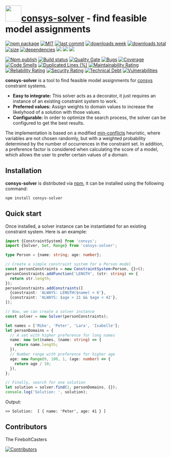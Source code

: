 <h1><a href="https://www.npmjs.com/package/consys-solver"><img src="https://user-images.githubusercontent.com/37511270/129480573-653f8123-780c-499e-a1a7-e3920684eb7c.png" width="50" heigth="50" /></a><a href="https://www.npmjs.com/package/consys-solver">consys-solver</a> - find feasible model assignments</h1>

<p align="left">
  <a href="https://badge.fury.io/js/consys-solver.svg"><img src="https://badge.fury.io/js/consys-solver.svg" alt="npm package" /></a>
  <a href="https://img.shields.io/github/license/FireboltCasters/consys-solver"><img src="https://img.shields.io/github/license/FireboltCasters/consys-solver" alt="MIT" /></a>
  <a href="https://img.shields.io/github/last-commit/FireboltCasters/consys-solver?logo=git"><img src="https://img.shields.io/github/last-commit/FireboltCasters/consys-solver?logo=git" alt="last commit" /></a>
  <a href="https://www.npmjs.com/package/consys-solver"><img src="https://img.shields.io/npm/dm/consys-solver.svg" alt="downloads week" /></a>
  <a href="https://www.npmjs.com/package/consys-solver"><img src="https://img.shields.io/npm/dt/consys-solver.svg" alt="downloads total" /></a>
  <a href="https://github.com/FireboltCasters/consys-solver"><img src="https://shields.io/github/languages/code-size/FireboltCasters/consys-solver" alt="size" /></a>
  <a href="https://david-dm.org/FireboltCasters/consys-solver"><img src="https://david-dm.org/FireboltCasters/consys-solver/status.svg" alt="dependencies" /></a>
  <a href="https://github.com/google/gts" alt="Google TypeScript Style"><img src="https://img.shields.io/badge/code%20style-google-blueviolet.svg"/></a>
  <a href="https://shields.io/" alt="Google TypeScript Style"><img src="https://img.shields.io/badge/uses-TypeScript-blue.svg"/></a>
  <a href="https://github.com/marketplace/actions/lint-action"><img src="https://img.shields.io/badge/uses-Lint%20Action-blue.svg"/></a>
</p>

<p align="left">
  <a href="https://github.com/FireboltCasters/consys-solver/actions/workflows/npmPublish.yml"><img src="https://github.com/FireboltCasters/consys-solver/actions/workflows/npmPublish.yml/badge.svg" alt="Npm publish" /></a>
  <a href="https://github.com/FireboltCasters/consys-solver/actions/workflows/linter.yml"><img src="https://github.com/FireboltCasters/consys-solver/actions/workflows/linter.yml/badge.svg" alt="Build status" /></a>
  <a href="https://sonarcloud.io/dashboard?id=FireboltCasters_consys-solver"><img src="https://sonarcloud.io/api/project_badges/measure?project=FireboltCasters_consys-solver&metric=alert_status" alt="Quality Gate" /></a>
  <a href="https://sonarcloud.io/dashboard?id=FireboltCasters_consys-solver"><img src="https://sonarcloud.io/api/project_badges/measure?project=FireboltCasters_consys-solver&metric=bugs" alt="Bugs" /></a>
  <a href="https://sonarcloud.io/dashboard?id=FireboltCasters_consys-solver"><img src="https://sonarcloud.io/api/project_badges/measure?project=FireboltCasters_consys-solver&metric=coverage" alt="Coverage" /></a>
  <a href="https://sonarcloud.io/dashboard?id=FireboltCasters_consys-solver"><img src="https://sonarcloud.io/api/project_badges/measure?project=FireboltCasters_consys-solver&metric=code_smells" alt="Code Smells" /></a>
  <a href="https://sonarcloud.io/dashboard?id=FireboltCasters_consys-solver"><img src="https://sonarcloud.io/api/project_badges/measure?project=FireboltCasters_consys-solver&metric=duplicated_lines_density" alt="Duplicated Lines (%)" /></a>
  <a href="https://sonarcloud.io/dashboard?id=FireboltCasters_consys-solver"><img src="https://sonarcloud.io/api/project_badges/measure?project=FireboltCasters_consys-solver&metric=sqale_rating" alt="Maintainability Rating" /></a>
  <a href="https://sonarcloud.io/dashboard?id=FireboltCasters_consys-solver"><img src="https://sonarcloud.io/api/project_badges/measure?project=FireboltCasters_consys-solver&metric=reliability_rating" alt="Reliability Rating" /></a>
  <a href="https://sonarcloud.io/dashboard?id=FireboltCasters_consys-solver"><img src="https://sonarcloud.io/api/project_badges/measure?project=FireboltCasters_consys-solver&metric=security_rating" alt="Security Rating" /></a>
  <a href="https://sonarcloud.io/dashboard?id=FireboltCasters_consys-solver"><img src="https://sonarcloud.io/api/project_badges/measure?project=FireboltCasters_consys-solver&metric=sqale_index" alt="Technical Debt" /></a>
  <a href="https://sonarcloud.io/dashboard?id=FireboltCasters_consys-solver"><img src="https://sonarcloud.io/api/project_badges/measure?project=FireboltCasters_consys-solver&metric=vulnerabilities" alt="Vulnerabilities" /></a>
</p>

**consys-solver** is a tool to find feasible model assignments for [consys](https://www.npmjs.com/package/consys) constraint systems.

- **Easy to integrate:** This solver acts as a decorator, it just requires an instance of an existing constraint system to work.
- **Preferred values:** Assign weights to domain values to increase the likelyhood of a solution with those values.
- **Configurable:** In order to optimize the search process, the solver can be configured to get the best results.

The implementation is based on a modified [min-conflicts](https://en.wikipedia.org/wiki/Min-conflicts_algorithm) heuristic, where variables are not chosen randomly, but with a weighted probability determined by the number of occurrences in the constraint set. In addition, a preference factor is considered when calculating the score of a model, which allows the user to prefer certain values of a domain.

## Installation

**consys-solver** is distributed via [npm](https://www.npmjs.com/package/consys-solver), it can be installed using the following command:

```console
npm install consys-solver
```

## Quick start

Once installed, a solver instance can be instantiated for an existing constraint system. Here is an example:

```typescript
import {ConstraintSystem} from 'consys';
import {Solver, Set, Range} from 'consys-solver';

type Person = {name: string; age: number};

// Create a simple constraint system for a Person model
const personConstraints = new ConstraintSystem<Person, {}>();
personConstraints.addFunction('LENGTH', (str: string) => {
  return str.length;
});
personConstraints.addConstraints([
  {constraint: 'ALWAYS: LENGTH($name) < 6'},
  {constraint: 'ALWAYS: $age > 21 && $age < 42'},
]);

// Now, we can create a solver instance
const solver = new Solver(personConstraints);

let names = ['Mike', 'Peter', 'Lara', 'Isabelle'];
let personDomains = {
  // A set with higher preference for long names
  name: new Set(names, (name: string) => {
    return name.length;
  }),
  // Number range with preference for higher age
  age: new Range(0, 100, 1, (age: number) => {
    return age / 10;
  }),
};

// Finally, search for one solution
let solution = solver.find(1, personDomains, {});
console.log('Solution: ', solution);
```

Output:

```console
>> Solution:  [ { name: 'Peter', age: 41 } ]
```

## Contributors

The FireboltCasters

<a href="https://github.com/FireboltCasters/consys-solver"><img src="https://contrib.rocks/image?repo=FireboltCasters/consys-solver" alt="Contributors" /></a>
